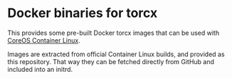 Docker binaries for torcx
=========================

This provides some pre-built Docker torcx images that can be used with
[CoreOS Container Linux](https://coreos.com/).

Images are extracted from official Container Linux builds, and provided as this repository.
That way they can be fetched directly from GitHub and included into an initrd.

